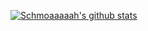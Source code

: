 <!-- Hi there 👋

**Schmoaaaaah/Schmoaaaaah** is a ✨ _special_ ✨ repository because its `README.md` (this file) appears on your GitHub profile.

Here are some ideas to get you started:

- 🔭 I’m currently working on ...
- 🌱 I’m currently learning ...
- 👯 I’m looking to collaborate on ...
- 🤔 I’m looking for help with ...
- 💬 Ask me about ...
- 📫 How to reach me: ...
- 😄 Pronouns: ...
- ⚡ Fun fact: ...
-->

[![Schmoaaaaah's github stats](https://github-readme-stats.vercel.app/api?username=Schmoaaaaah)](https://github.com/anuraghazra/github-readme-stats)

